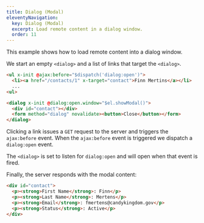 ```yaml
---
title: Dialog (Modal)
eleventyNavigation:
  key: Dialog (Modal)
  excerpt: Load remote content in a dialog window.
  order: 11
---
```


This example shows how to load remote content into a dialog window.

We start an empty `<dialog>` and a list of links that target the `<dialog>`.

```html
<ul x-init @ajax:before="$dispatch('dialog:open')">
  <li><a href="/contacts/1" x-target="contact">Finn Mertins</a></li>
  ...
<ul>

<dialog x-init @dialog:open.window="$el.showModal()">
  <div id="contact"></div>
  <form method="dialog" novalidate><button>Close</button></form>
</dialog>
```

Clicking a link issues a `GET` request to the server and triggers the `ajax:before` event. When the `ajax:before` event is triggered we dispatch a `dialog:open` event.

The `<dialog>` is set to listen for `dialog:open` and will open when that event is fired.

Finally, the server responds with the modal content:

```html
<div id="contact">
  <p><strong>First Name</strong>: Finn</p>
  <p><strong>Last Name</strong>: Mertens</p>
  <p><strong>Email</strong>: fmertens@candykingdom.gov</p>
  <p><strong>Status</strong>: Active</p>
</div>
```

<script type="module">
  var database = function () {
    let data = [
      { id: 1, name: "Finn Mertins", email: "fmertins@candykingdom.gov", status: "Active" },
      { id: 2, name: "Jake the Dog", email: "jake@candykingdom.gov", status: "Active" },
      { id: 3, name: "BMO", email: "bmo@mo.co", status: "Active" },
      { id: 4, name: "Marceline", email: "marceline@vampirequeen.me", status: "Inactive" }
    ]

    return {
      find: (id) => data.find(contact => contact.id === parseInt(id)),
      all: () => data,
    }
  }()

  window.route('GET', '/contacts', () => index(database.all()))
  database.all().forEach(contact => {
    window.route('GET', `/contacts/${contact.id}`, () => show(database.find(contact.id)))
  })

  window.example('/contacts')

  function index(contacts) {
    let items = contacts.map(contact => `<li><a href="/contacts/${contact.id}" x-target="contact">${contact.name}</a>`).join('\n')

    return `<ul x-init @ajax:before="$dispatch('dialog:open')">
  ${items}
</ul>
<dialog x-init @dialog:open.window="$el.showModal()">
  <div id="contact"></div>
  <form method="dialog" novalidate><button>Close</button></form>
</dialog>`
  }

  function show(contact) {
    return `<div id="contact">
  <p><strong>Name</strong>: ${contact.name}</p>
  <p><strong>Email</strong>: ${contact.email}</p>
  <p><strong>Status</strong>: ${contact.status}</p>
</div>`
  }
</script>
